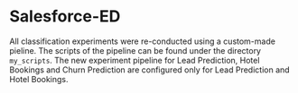 # Salesforce-ED
All classification experiments were re-conducted using a custom-made pieline. The scripts of the pipeline can be found under the directory `my_scripts`. 
The new experiment pipeline for Lead Prediction, Hotel Bookings and Churn Prediction are configured only for Lead Prediction and Hotel Bookings. 
